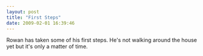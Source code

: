 ```yaml
---
layout: post
title: "First Steps"
date: 2009-02-01 16:39:46
---
```

Rowan has taken some of his first steps. He's not walking around the house yet but it's only a matter of time.
